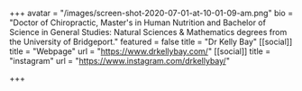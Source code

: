 +++
avatar = "/images/screen-shot-2020-07-01-at-10-01-09-am.png"
bio = "Doctor of Chiropractic, Master's in Human Nutrition and Bachelor of Science in General Studies: Natural Sciences & Mathematics degrees from the University of Bridgeport."
featured = false
title = "Dr Kelly Bay"
[[social]]
title = "Webpage"
url = "https://www.drkellybay.com/"
[[social]]
title = "instagram"
url = "https://www.instagram.com/drkellybay/"

+++
